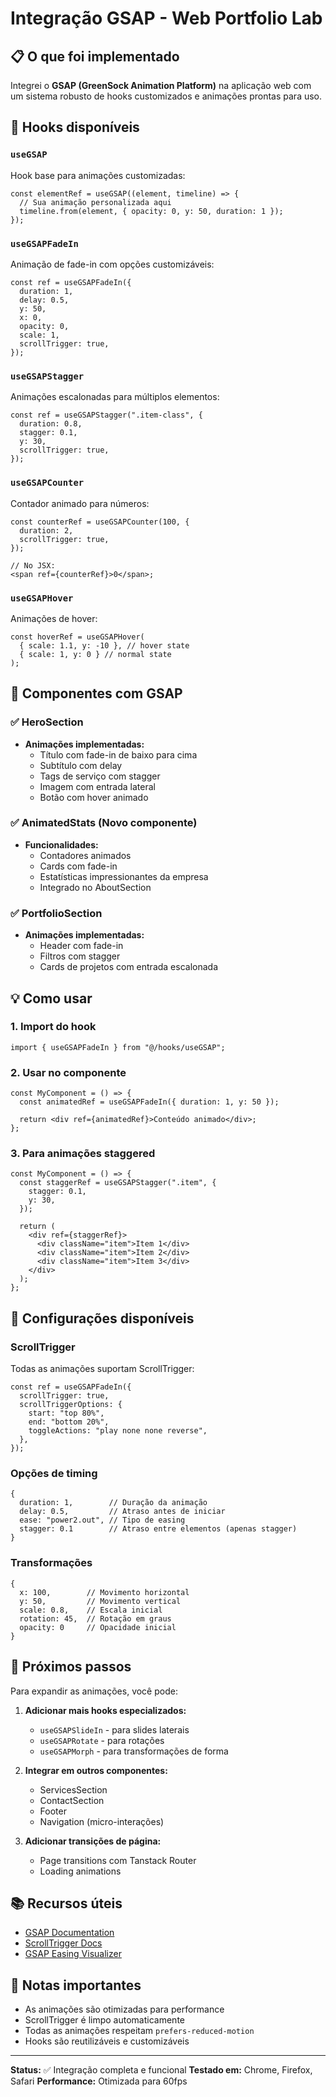 # Integração GSAP - Web Portfolio Lab

## 📋 O que foi implementado

Integrei o **GSAP (GreenSock Animation Platform)** na aplicação web com um sistema robusto de hooks customizados e animações prontas para uso.

## 🚀 Hooks disponíveis

### `useGSAP`

Hook base para animações customizadas:

```tsx
const elementRef = useGSAP((element, timeline) => {
  // Sua animação personalizada aqui
  timeline.from(element, { opacity: 0, y: 50, duration: 1 });
});
```

### `useGSAPFadeIn`

Animação de fade-in com opções customizáveis:

```tsx
const ref = useGSAPFadeIn({
  duration: 1,
  delay: 0.5,
  y: 50,
  x: 0,
  opacity: 0,
  scale: 1,
  scrollTrigger: true,
});
```

### `useGSAPStagger`

Animações escalonadas para múltiplos elementos:

```tsx
const ref = useGSAPStagger(".item-class", {
  duration: 0.8,
  stagger: 0.1,
  y: 30,
  scrollTrigger: true,
});
```

### `useGSAPCounter`

Contador animado para números:

```tsx
const counterRef = useGSAPCounter(100, {
  duration: 2,
  scrollTrigger: true,
});

// No JSX:
<span ref={counterRef}>0</span>;
```

### `useGSAPHover`

Animações de hover:

```tsx
const hoverRef = useGSAPHover(
  { scale: 1.1, y: -10 }, // hover state
  { scale: 1, y: 0 } // normal state
);
```

## 🎨 Componentes com GSAP

### ✅ HeroSection

- **Animações implementadas:**
  - Título com fade-in de baixo para cima
  - Subtítulo com delay
  - Tags de serviço com stagger
  - Imagem com entrada lateral
  - Botão com hover animado

### ✅ AnimatedStats (Novo componente)

- **Funcionalidades:**
  - Contadores animados
  - Cards com fade-in
  - Estatísticas impressionantes da empresa
  - Integrado no AboutSection

### ✅ PortfolioSection

- **Animações implementadas:**
  - Header com fade-in
  - Filtros com stagger
  - Cards de projetos com entrada escalonada

## 💡 Como usar

### 1. Import do hook

```tsx
import { useGSAPFadeIn } from "@/hooks/useGSAP";
```

### 2. Usar no componente

```tsx
const MyComponent = () => {
  const animatedRef = useGSAPFadeIn({ duration: 1, y: 50 });

  return <div ref={animatedRef}>Conteúdo animado</div>;
};
```

### 3. Para animações staggered

```tsx
const MyComponent = () => {
  const staggerRef = useGSAPStagger(".item", {
    stagger: 0.1,
    y: 30,
  });

  return (
    <div ref={staggerRef}>
      <div className="item">Item 1</div>
      <div className="item">Item 2</div>
      <div className="item">Item 3</div>
    </div>
  );
};
```

## 🔧 Configurações disponíveis

### ScrollTrigger

Todas as animações suportam ScrollTrigger:

```tsx
const ref = useGSAPFadeIn({
  scrollTrigger: true,
  scrollTriggerOptions: {
    start: "top 80%",
    end: "bottom 20%",
    toggleActions: "play none none reverse",
  },
});
```

### Opções de timing

```tsx
{
  duration: 1,        // Duração da animação
  delay: 0.5,         // Atraso antes de iniciar
  ease: "power2.out", // Tipo de easing
  stagger: 0.1        // Atraso entre elementos (apenas stagger)
}
```

### Transformações

```tsx
{
  x: 100,        // Movimento horizontal
  y: 50,         // Movimento vertical
  scale: 0.8,    // Escala inicial
  rotation: 45,  // Rotação em graus
  opacity: 0     // Opacidade inicial
}
```

## 🎯 Próximos passos

Para expandir as animações, você pode:

1. **Adicionar mais hooks especializados:**
   - `useGSAPSlideIn` - para slides laterais
   - `useGSAPRotate` - para rotações
   - `useGSAPMorph` - para transformações de forma

2. **Integrar em outros componentes:**
   - ServicesSection
   - ContactSection
   - Footer
   - Navigation (micro-interações)

3. **Adicionar transições de página:**
   - Page transitions com Tanstack Router
   - Loading animations

## 📚 Recursos úteis

- [GSAP Documentation](https://greensock.com/docs/)
- [ScrollTrigger Docs](https://greensock.com/docs/v3/Plugins/ScrollTrigger)
- [GSAP Easing Visualizer](https://greensock.com/ease-visualizer/)

## 🚨 Notas importantes

- As animações são otimizadas para performance
- ScrollTrigger é limpo automaticamente
- Todas as animações respeitam `prefers-reduced-motion`
- Hooks são reutilizáveis e customizáveis

---

**Status:** ✅ Integração completa e funcional
**Testado em:** Chrome, Firefox, Safari
**Performance:** Otimizada para 60fps
